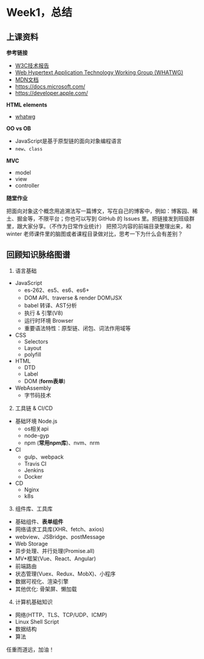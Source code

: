 # Week1，总结

## 上课资料

**参考链接**
+ [W3C技术报告](https://www.w3.org/TR/)
+ [Web Hypertext Application Technology Working Group (WHATWG)](https://whatwg.org/)
+ [MDN文档](https://developer.mozilla.org/)
+ https://docs.microsoft.com/
+ https://developer.apple.com/

**HTML elements**
+ [whatwg](https://html.spec.whatwg.org/multipage/semantics.html#semantics)

**OO vs OB**
+ JavaScript是基于原型链的面向对象编程语言
+ `new`、`class`

**MVC**
+ model
+ view
+ controller

**随堂作业**

把面向对象这个概念用追溯法写一篇博文，写在自己的博客中，例如：博客园、稀土、掘金等，不限平台；你也可以写到 GitHub 的 Issues 里。把链接发到班级群里，跟大家分享。（不作为日常作业统计）
把预习内容的前端目录整理出来，和 winter 老师课件里的脑图或者课程目录做对比，思考一下为什么会有差别？

## 回顾知识脉络图谱

1. 语言基础
  + JavaScript
    - es-262、es5、es6、es6+
    - DOM API、traverse & render DOM\JSX
    - babel 转译、AST分析
    - 执行 & 引擎(V8)
    - 运行时环境 Browser
    - 重要语法特性：原型链、闭包、词法作用域等
  + CSS
    - Selectors
    - Layout
    - polyfill
  + HTML
    - DTD
    - Label
    - DOM (**form表单**)
  + WebAssembly
    - 字节码技术
2. 工具链 & CI/CD
  + 基础环境 Node.js
    - os相关api
    - node-gyp
    - npm (**常用npm库**)、nvm、nrm
  + CI
    - gulp、webpack
    - Travis CI
    - Jenkins
    - Docker
  + CD
    - Nginx
    - k8s
3. 组件库、工具库
  + 基础组件、**表单组件**
  + 网络请求工具库(XHR、fetch、axios)
  + webview、JSBridge、postMessage
  + Web Storage
  + 异步处理、并行处理(Promise.all)
  + MV*框架(Vue、React、Angular)
  + 前端路由
  + 状态管理(Vuex、Redux、MobX)、小程序
  + 数据可视化、渲染引擎
  + 其他优化: 骨架屏、懒加载
4. 计算机基础知识
  + 网络(HTTP、TLS、TCP/UDP、ICMP)
  + Linux Shell Script
  + 数据结构
  + 算法

任重而道远，加油！
